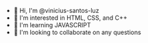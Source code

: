 - 👋 Hi, I'm @vinicius-santos-luz
- 👀 I'm interested in HTML, CSS, and C++
- 🌱 I'm learning JAVASCRIPT
- 💞️ I'm looking to collaborate on any questions

<!---
vinicius-santos-luz/vinicius-santos-luz is a ✨ special ✨ repository because its `README.md` (this file) appears on your GitHub profile.
You can click the Preview link to take a look at your changes.
--->

